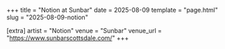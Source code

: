 +++
title = "Notion at Sunbar"
date = 2025-08-09
template = "page.html"
slug = "2025-08-09-notion"

[extra]
artist = "Notion"
venue = "Sunbar"
venue_url = "https://www.sunbarscottsdale.com/"
+++
